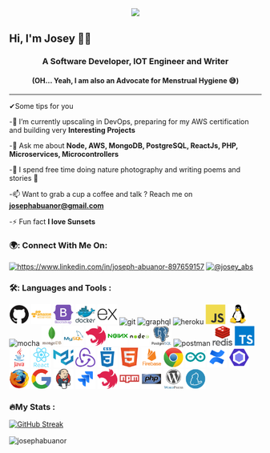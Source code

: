 <div id="header" align="center">
  <img src="https://media.giphy.com/media/RbDKaczqWovIugyJmW/giphy.gif" width="150"/>
</div>
<h2 text-align="left">Hi, I'm Josey 👋😎</h2>
<h3 align="center">A Software Developer, IOT Engineer and Writer</h3>
<h4 align="center">(OH... Yeah, I am also an Advocate for Menstrual Hygiene 😅)</h4>
<hr/>

✔Some tips for you

-🌱 I’m currently upscaling in DevOps, preparing for my AWS certification and building very **Interesting Projects**

-💬 Ask me about **Node, AWS, MongoDB, PostgreSQL, ReactJs, PHP, Microservices, Microcontrollers**

-📝 I spend free time doing nature photography and writing poems and stories 📸 

-📫 Want to grab a cup a coffee and talk ? Reach me on **josephabuanor@gmail.com**

-⚡ Fun fact **I love Sunsets**

### 🌍: Connect With Me On:

<a href="https://www.linkedin.com/in/joseph-abuanor-897659157" target="_blank"><img align="center" src="https://raw.githubusercontent.com/rahuldkjain/github-profile-readme-generator/master/src/images/icons/Social/linked-in-alt.svg" alt="https://www.linkedin.com/in/joseph-abuanor-897659157" height="30" width="40" /></a>
<a href="https://www.instagram.com/josey_abs" target="_blank"><img align="center" src="https://raw.githubusercontent.com/rahuldkjain/github-profile-readme-generator/master/src/images/icons/Social/instagram.svg" alt="@josey_abs" height="30" width="40" /></a>

### 🛠: Languages and Tools :

  <p align="left">
    <img src="https://github.com/devicons/devicon/blob/master/icons/github/github-original.svg"  title="github" alt="github" width="40" height="40"/>
    <img src="https://raw.githubusercontent.com/devicons/devicon/master/icons/amazonwebservices/amazonwebservices-plain-wordmark.svg" alt="aws" width="40" height="40"/>
    <img src="https://raw.githubusercontent.com/devicons/devicon/master/icons/bootstrap/bootstrap-plain-wordmark.svg" alt="bootstrap" width="40" height="40"/>   
    <img src="https://raw.githubusercontent.com/devicons/devicon/master/icons/docker/docker-original-wordmark.svg" alt="docker" width="40" height="40"/>
    <img src="https://github.com/devicons/devicon/blob/master/icons/express/express-original.svg" alt="express" width="40" height="40"/>
    <img src="https://www.vectorlogo.zone/logos/git-scm/git-scm-icon.svg" alt="git" width="40" height="40"/>
    <img src="https://www.vectorlogo.zone/logos/graphql/graphql-icon.svg" alt="graphql" width="40" height="40"/>
    <img src="https://www.vectorlogo.zone/logos/heroku/heroku-icon.svg" alt="heroku" width="40" height="40"/>
    <img src="https://raw.githubusercontent.com/devicons/devicon/master/icons/javascript/javascript-original.svg" alt="javascript" width="40" height="40"/>
    <img src="https://raw.githubusercontent.com/devicons/devicon/master/icons/linux/linux-original.svg" alt="linux" width="40" height="40"/>
    <img src="https://www.vectorlogo.zone/logos/mochajs/mochajs-icon.svg" alt="mocha" width="40" height="40"/>
    <img src="https://raw.githubusercontent.com/devicons/devicon/master/icons/mongodb/mongodb-original-wordmark.svg" alt="mongodb" width="40" height="40"/>
    <img src="https://raw.githubusercontent.com/devicons/devicon/master/icons/mysql/mysql-original-wordmark.svg" alt="mysql" width="40" height="40"/>
    <img src="https://raw.githubusercontent.com/devicons/devicon/master/icons/nestjs/nestjs-plain.svg" alt="nestjs" width="40" height="40"/>
    <img src="https://raw.githubusercontent.com/devicons/devicon/master/icons/nginx/nginx-original.svg" alt="nginx" width="40" height="40"/>
    <img src="https://raw.githubusercontent.com/devicons/devicon/master/icons/nodejs/nodejs-original-wordmark.svg" alt="nodejs" width="40" height="40"/>
    <img src="https://raw.githubusercontent.com/devicons/devicon/master/icons/postgresql/postgresql-original-wordmark.svg" alt="postgresql" width="40" height="40"/>
    <img src="https://www.vectorlogo.zone/logos/getpostman/getpostman-icon.svg" alt="postman" width="40" height="40"/> </a> 
    <img src="https://raw.githubusercontent.com/devicons/devicon/master/icons/redis/redis-original-wordmark.svg" alt="redis" width="40" height="40"/>
    <img src="https://raw.githubusercontent.com/devicons/devicon/master/icons/typescript/typescript-original.svg" alt="typescript" width="40" height="40"/>
    <img src="https://github.com/devicons/devicon/blob/master/icons/java/java-original-wordmark.svg" title="Java" alt="Java" width="40" height="40"/>
    <img src="https://github.com/devicons/devicon/blob/master/icons/react/react-original-wordmark.svg" title="React" alt="React" width="40" height="40"/>
    <img src="https://github.com/devicons/devicon/blob/master/icons/materialui/materialui-original.svg" title="Material UI" alt="Material UI" width="40" height="40"/>
    <img src="https://github.com/devicons/devicon/blob/master/icons/redux/redux-original.svg" title="Redux" alt="Redux " width="40" height="40"/>
    <img src="https://github.com/devicons/devicon/blob/master/icons/css3/css3-plain-wordmark.svg"  title="CSS3" alt="CSS" width="40" height="40"/>
    <img src="https://github.com/devicons/devicon/blob/master/icons/html5/html5-original.svg" title="HTML5" alt="HTML" width="40" height="40"/>
    <img src="https://github.com/devicons/devicon/blob/master/icons/firebase/firebase-plain-wordmark.svg" title="Firebase" alt="Firebase" width="40" height="40"/>
    <img src="https://github.com/devicons/devicon/blob/master/icons/chrome/chrome-original.svg" title="React" alt="React" width="40" height="40"/>
    <img src="https://github.com/devicons/devicon/blob/master/icons/arduino/arduino-original.svg" title="Arduino" alt="Redux " width="40" height="40"/>
    <img src="https://github.com/devicons/devicon/blob/master/icons/confluence/confluence-original.svg"  title="Confluence" alt="Confluence" width="40" height="40"/>
    <img src="https://github.com/devicons/devicon/blob/master/icons/eslint/eslint-original.svg"  title="EsLint" alt="EsLint" width="40" height="40"/>
    <img src="https://github.com/devicons/devicon/blob/master/icons/firefox/firefox-original.svg"  title="Firefox" alt="Firefox" width="40" height="40"/>
    <img src="https://github.com/devicons/devicon/blob/master/icons/google/google-original.svg"  title="Google" alt="Google" width="40" height="40"/>
    <img src="https://github.com/devicons/devicon/blob/master/icons/jenkins/jenkins-original.svg"  title="Jenkins" alt="Jenkins" width="40" height="40"/>
    <img src="https://github.com/devicons/devicon/blob/master/icons/jira/jira-original.svg"  title="Jira" alt="Jira" width="40" height="40"/>
    <img src="https://github.com/devicons/devicon/blob/master/icons/nestjs/nestjs-plain.svg"  title="NestJS" alt="NestJS" width="40" height="40"/>
    <img src="https://github.com/devicons/devicon/blob/master/icons/npm/npm-original-wordmark.svg"  title="NPM" alt="NPM" width="40" height="40"/>
    <img src="https://github.com/devicons/devicon/blob/master/icons/php/php-original.svg"  title="PHP" alt="PHP" width="40" height="40"/>
    <img src="https://github.com/devicons/devicon/blob/master/icons/wordpress/wordpress-original.svg"  title="WordPress" alt="WordPress" width="40" height="40"/>
    <img src="https://github.com/devicons/devicon/blob/master/icons/yarn/yarn-original.svg"  title="Yarn" alt="Yarn" width="40" height="40"/>
    

### 🔥My Stats :

[![GitHub Streak](http://github-readme-streak-stats.herokuapp.com?user=josephabuanor&theme=dark&date_format=M%20j%5B%2C%20Y%5D&stroke=DD2727&border=DD2727&ring=DD2727)](https://git.io/streak-stats)

   <p>
    <img align="center" src="https://github-readme-stats.vercel.app/api/top-langs?username=josephabuanor&show_icons=true&locale=en&layout=compact" alt="josephabuanor" />
   </p> 
</p>

